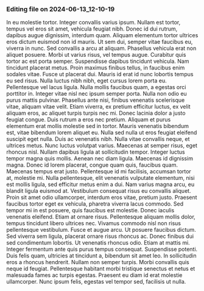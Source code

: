 

### Editing file on 2024-06-13_12-10-19

In eu molestie tortor. Integer convallis varius ipsum. Nullam est tortor, tempus vel eros sit amet, vehicula feugiat nibh. Donec id dui rutrum, dapibus augue dignissim, interdum quam. Aliquam elementum tortor ultrices eros dictum euismod non id mauris. Ut sem dui, semper vitae faucibus eu, viverra in nunc. Sed convallis a arcu at aliquam. Phasellus vehicula erat non aliquet posuere. Morbi ut varius risus, vel tempus augue. Curabitur quis tortor ac est porta semper. Suspendisse dapibus tincidunt vehicula. Nam tincidunt placerat metus. Proin maximus finibus tellus, in faucibus enim sodales vitae. Fusce ut placerat dui. Mauris id erat id nunc lobortis tempus eu sed risus. Nulla luctus nibh nibh, eget cursus lorem porta eu.
Pellentesque vel lacus ligula. Nulla mollis faucibus quam, a egestas orci porttitor in. Integer vitae nisl nec ipsum semper porta. Nulla non odio eu purus mattis pulvinar. Phasellus ante nisi, finibus venenatis scelerisque vitae, aliquam vitae velit. Etiam viverra, ex pretium efficitur luctus, ex velit aliquam eros, ac aliquet turpis turpis nec mi. Donec lacinia dolor a justo feugiat congue.
Duis rutrum a eros nec pretium. Aliquam et purus elementum erat mollis molestie sed in tortor. Mauris venenatis bibendum est, vitae bibendum lorem aliquet eu. Nulla sed nulla ut eros feugiat eleifend suscipit eget nulla. Duis ac venenatis nibh. Nulla vitae convallis neque, et ultrices metus. Nunc luctus volutpat varius. Maecenas at semper risus, eget rhoncus nisl. Nullam dapibus ligula at sollicitudin tempor. Integer luctus tempor magna quis mollis. Aenean nec diam ligula.
Maecenas id dignissim magna. Donec id lorem placerat, congue quam quis, faucibus quam. Maecenas tempus erat justo. Pellentesque id mi facilisis, accumsan tortor at, molestie mi. Nulla pellentesque, elit venenatis vulputate elementum, nisi est mollis ligula, sed efficitur metus enim a dui. Nam varius magna arcu, eu blandit ligula euismod at. Vestibulum consequat risus eu convallis aliquet. Proin sit amet odio ullamcorper, interdum eros vitae, pretium justo. Praesent faucibus tortor eget ex vehicula, pharetra viverra lacus commodo. Sed tempor mi in est posuere, quis faucibus est molestie. Donec iaculis venenatis eleifend. Etiam at ornare risus. Pellentesque aliquam mollis dolor, tempus tincidunt libero ultrices nec. Vivamus commodo nisl non risus pellentesque vestibulum. Fusce et augue arcu.
Ut posuere faucibus dictum. Sed viverra sem ligula, placerat ornare risus rhoncus ac. Donec finibus dui sed condimentum lobortis. Ut venenatis rhoncus odio. Etiam at mattis mi. Integer fermentum ante quis purus tempus consequat. Suspendisse potenti. Duis felis quam, ultricies at tincidunt a, bibendum sit amet leo. In sollicitudin eros a rhoncus hendrerit. Nullam non semper turpis. Morbi convallis quis neque id feugiat. Pellentesque habitant morbi tristique senectus et netus et malesuada fames ac turpis egestas. Praesent eu diam id erat molestie ullamcorper. Nunc ipsum felis, egestas vel tempor sed, facilisis ut nulla.


